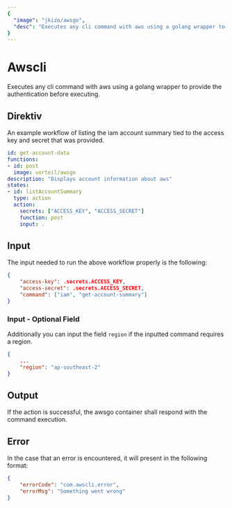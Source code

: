 ```yaml
---
{
  "image": "jkizo/awsgo",
  "desc": "Executes any cli command with aws using a golang wrapper to provide the authentication before executing."
}
---
```


# Awscli

Executes any cli command with aws using a golang wrapper to provide the authentication before executing.

## Direktiv

An example workflow of listing the iam account summary tied to the access key and secret that was provided.

```yaml
id: get-account-data
functions:
- id: post
  image: vorteil/awsgo
description: "Displays account information about aws"
states:
- id: listAccountSummary
  type: action
  action:
    secrets: ["ACCESS_KEY", "ACCESS_SECRET"]
    function: post
    input: .
```

## Input

The input needed to run the above workflow properly is the following:

```json
{
    "access-key": .secrets.ACCESS_KEY,
    "access-secret": .secrets.ACCESS_SECRET,
    "command": ["iam", "get-account-summary"]
}
```

### Input - Optional Field

Additionally you can input the field `region` if the inputted command requires a region.

```json
{
    ...
    "region": "ap-southeast-2"
}
```

## Output

If the action is successful, the awsgo container shall respond with the command execution.

## Error

In the case that an error is encountered, it will present in the following format:

```json
{
    "errorCode": "com.awscli.error",
    "errorMsg": "Something went wrong"
}
```